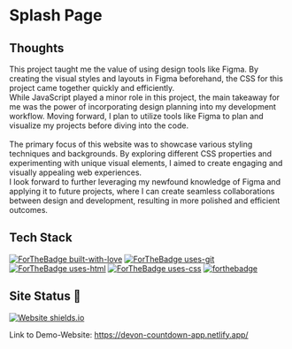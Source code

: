 # Splash Page

## Thoughts

This project taught me the value of using design tools like Figma. By creating the visual styles and layouts in Figma beforehand, the CSS for this project came together quickly and efficiently.
<br/>
While JavaScript played a minor role in this project, the main takeaway for me was the power of incorporating design planning into my development workflow. Moving forward, I plan to utilize tools like Figma to plan and visualize my projects before diving into the code.
<br/><br/>
The primary focus of this website was to showcase various styling techniques and backgrounds. By exploring different CSS properties and experimenting with unique visual elements, I aimed to create engaging and visually appealing web experiences.
<br/>
I look forward to further leveraging my newfound knowledge of Figma and applying it to future projects, where I can create seamless collaborations between design and development, resulting in more polished and efficient outcomes.



## Tech Stack
[![ForTheBadge built-with-love](http://ForTheBadge.com/images/badges/built-with-love.svg)](https://github.com/sahiljamwal)
[![ForTheBadge uses-git](http://ForTheBadge.com/images/badges/uses-git.svg)](https://GitHub.com/)
[![ForTheBadge uses-html](http://ForTheBadge.com/images/badges/uses-html.svg)](http://ForTheBadge.com)
[![ForTheBadge uses-css](http://ForTheBadge.com/images/badges/uses-css.svg)](http://ForTheBadge.com)
[![forthebadge](https://forthebadge.com/images/badges/made-with-javascript.svg)](https://forthebadge.com)



## Site Status 🎯
[![Website shields.io](https://img.shields.io/website-up-down-green-red/http/shields.io.svg)](http://shields.io/)

Link to Demo-Website: https://devon-countdown-app.netlify.app/


